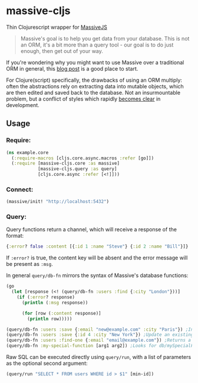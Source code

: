 # massive-cljs
Thin Clojurescript wrapper for [MassiveJS](https://github.com/robconery/massive-js)
> Massive's goal is to help you get data from your database. This is not an ORM, it's a bit more than a query tool - our goal is to do just enough, then get out of your way. 

If you're wondering why you might want to use Massive over a traditional ORM in general, this [blog post](http://rob.conery.io/2015/03/13/bringing-the-power-of-postgres-to-nodejs/) is a good place to start. 

For Clojure(script) specifically, the drawbacks of using an ORM multiply: often the abstractions rely on extracting data into mutable objects, which are then edited and saved back to the database. Not an insurmountable problem, but a conflict of styles which rapidly [becomes clear](https://github.com/gtebbutt/sequelize-cljs) in development.

## Usage
### Require: 
```Clojure
(ns example.core
  (:require-macros [cljs.core.async.macros :refer [go]])
  (:require [massive-cljs.core :as massive]
            [massive-cljs.query :as query]
            [cljs.core.async :refer [<!]]))
```

### Connect:
```Clojure
(massive/init! "http://localhost:5432")
```

### Query:
Query functions return a channel, which will receive a response of the format:
```Clojure
{:error? false :content [{:id 1 :name "Steve"} {:id 2 :name "Bill"}]}
```
If `:error?` is true, the content key will be absent and the error message will be present as `:msg`.

In general `query/db-fn` mirrors the syntax of Massive's database functions:
```Clojure
(go
  (let [response (<! (query/db-fn :users :find {:city "London"}))]
    (if (:error? response)
      (println (:msg response))

      (for [row (:content response)]
        (println row)))))
```

```Clojure
(query/db-fn :users :save {:email "new@example.com" :city "Paris"}) ;Insert a new user
(query/db-fn :users :save {:id 4 :city "New York"}) ;Update an existing user by including the PK as a parameter
(query/db-fn :users :find-one {:email "email@example.com"}) ;Returns a single result in :content, rather than a list
(query/db-fn :my-special-function [arg1 arg2]) ;Looks for db/mySpecialFunction.sql in project root
```

Raw SQL can be executed directly using `query/run`, with a list of parameters as the optional second argument:
```Clojure
(query/run "SELECT * FROM users WHERE id > $1" [min-id])
```

